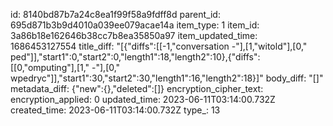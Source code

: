 id: 8140bd87b7a24c8ea1f99f58a9fdff8d
parent_id: 695d871b3b9d4010a039ee079acae14a
item_type: 1
item_id: 3a86b18e162646b38cc7b8ea35850a97
item_updated_time: 1686453127554
title_diff: "[{\"diffs\":[[-1,\"conversation -\"],[1,\"witold\"],[0,\" ped\"]],\"start1\":0,\"start2\":0,\"length1\":18,\"length2\":10},{\"diffs\":[[0,\"omputing\"],[1,\" -\"],[0,\" wpedryc\"]],\"start1\":30,\"start2\":30,\"length1\":16,\"length2\":18}]"
body_diff: "[]"
metadata_diff: {"new":{},"deleted":[]}
encryption_cipher_text: 
encryption_applied: 0
updated_time: 2023-06-11T03:14:00.732Z
created_time: 2023-06-11T03:14:00.732Z
type_: 13
